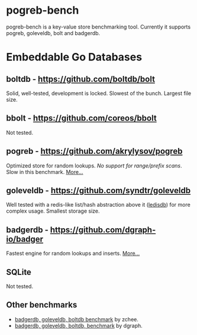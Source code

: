 pogreb-bench
============

pogreb-bench is a key-value store benchmarking tool. Currently it supports pogreb, goleveldb, bolt and badgerdb.

# Embeddable Go Databases

## boltdb - https://github.com/boltdb/bolt

Solid, well-tested, development is locked. Slowest of the bunch. Largest file size.

## bbolt - https://github.com/coreos/bbolt

Not tested.

## pogreb - https://github.com/akrylysov/pogreb

Optimized store for random lookups. *No support for range/prefix scans*. Slow in this benchmark. [More...](https://artem.krylysov.com/blog/2018/03/24/pogreb-key-value-store/)

## goleveldb - https://github.com/syndtr/goleveldb

Well tested with a redis-like list/hash abstraction above it ([ledisdb](http://ledisdb.com/)) for more complex usage. Smallest storage size.

## badgerdb - https://github.com/dgraph-io/badger

Fastest engine for random lookups and inserts. [More...](https://blog.dgraph.io/post/badger/)

## SQLite

Not tested.

## Other benchmarks

- [badgerdb, goleveldb, boltdb benchmark](https://github.com/zchee/go-benchmarks/blob/master/db/db_bench_test.go) by zchee.
- [badgerdb, goleveldb, boltdb, benchmark](https://github.com/dgraph-io/badger-bench) by dgraph.
